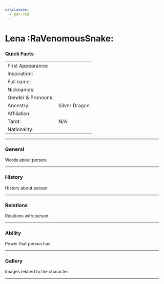 ```yaml
---
cssclasses:
  - pen-red
---
```

<link rel="stylesheet" href="https://cdn.jsdelivr.net/npm/rpg-awesome@latest/css/rpg-awesome.min.css">
<link rel="stylesheet" href="https://cdn.jsdelivr.net/npm/remixicon@4.5.0/fonts/remixicon.min.css"> 

# Lena :RaVenomousSnake:
### Quick Facts

|                    |               |
| ------------------ | ------------- |
| First Appearance:  |               |
| Inspiration:          |               |
| Full name:         |               |
| Nicknames:         |               |
| Gender & Pronouns: |               |
| Ancestry:          | Silver Dragon |
| Affiliation:       |               |
| Tarot:             | N/A           |
| Nationality:       |               |
***
### General <i class="ri-checkbox-blank-line"></i>
Words about person.

***
### History <i class="ri-history-line"></i>
History <i class="ri-history-line"></i> about person.

***
### Relations <i class="ri-user-line"></i>
Relations <i class="ri-user-line"></i> with person.

***
### Ability <i class="ri-star-line"></i>
Power that person has.

***
### Gallery <i class="ri-image-line"></i>
Images related to the character.

***
